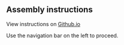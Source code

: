 ## Assembly instructions

View instructions on [Github.io](https://kimtonyhyun.github.io/active_avoidance/)

Use the navigation bar on the left to proceed.
